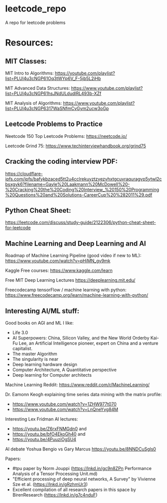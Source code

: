 # leetcode_repo
A repo for leetcode problems

# Resources:

## MIT Classes:
MIT Intro to Algorithms:
https://youtube.com/playlist?list=PLUl4u3cNGP61Oq3tWYp6V_F-5jb5L2iHb

MIT Advanced Data Structures:
https://www.youtube.com/playlist?list=PLUl4u3cNGP61hsJNdULdudlRL493b-XZf

MIT Analysis of Algorithms:
https://www.youtube.com/playlist?list=PLUl4u3cNGP6317WaSNfmCvGym2ucw3oGp


## Leetcode Problems to Practice
Neetcode 150 Top Leetcode Problems:
https://neetcode.io/

Leetcode Grind 75:
https://www.techinterviewhandbook.org/grind75


## Cracking the coding interview PDF:
https://cloudflare-ipfs.com/ipfs/bafykbzaced5tt2u4cclrekuyztzyezvhxtgcuvraquragvp5ytwl2cbsxgvk6?filename=Gayle%20Laakmann%20McDowell%20-%20Cracking%20the%20Coding%20Interview_%20150%20Programming%20Questions%20and%20Solutions-CareerCup%20%282011%29.pdf

## Python Cheat Sheet:
https://leetcode.com/discuss/study-guide/2122306/python-cheat-sheet-for-leetcode


## Machine Learning and Deep Learning and AI
Roadmap of Machine Learning Pipeline (good video if new to ML):
https://www.youtube.com/watch?v=pHiMN_gy9mk

Kaggle Free courses:
https://www.kaggle.com/learn

Free MIT Deep Learning Lectures
https://deeplearning.mit.edu/

Freecodecamp tensorFlow / machine learning with python:
https://www.freecodecamp.org/learn/machine-learning-with-python/


## Interesting AI/ML stuff:
Good books on AGI and ML I like:
* Life 3.0
* AI Superpowers: China, Silicon Valley, and the New World Orderby Kai-Fu Lee, an Artificial Intelligence pioneer, expert on China and a venture capitalist.
* The master Algorithm
* The singularity is near
* Deep learning hardware design 
* Computer Architecture, A Quantitative perspective 
* Deep learning for Computer architects 

Machine Learning Reddit:
https://www.reddit.com/r/MachineLearning/

Dr. Eamonn Keogh explaining time series data mining with the matrix profile:
* https://www.youtube.com/watch?v=1ZHW977t070
* https://www.youtube.com/watch?v=LnQneYvg84M

Interesting Lex Fridman AI lectures:
* https://youtu.be/Z6rxFNMGdn0 and 
* https://youtu.be/bfO4EkoGh40 and
* https://youtu.be/4PuuziOgSU4

AI debate Yoshua Bengio vs Gary Marcus
https://youtu.be/8NNDCuSgls0

Papers:
* #tpu paper by Norm Jouppi (https://lnkd.in/gc9n8ZPn Performance Analysis of a Tensor Processing Unit.md)
* "Efficient processing of deep neural networks, A Survey" by Vivienne Sze et al. (https://lnkd.in/gRzhmUr3)
* Excellent compilation of all research papers in this space by BirenResearch (https://lnkd.in/g7c4nduF)
